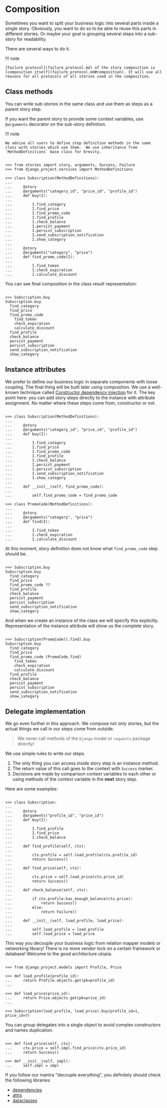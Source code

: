 # Composition

Sometimes you want to split your business logic into several parts
inside a single story. Obviously, you want to do so to be able to reuse
this parts in different stories. Or maybe your goal is grouping several
steps into a sub-story for readability.

There are several ways to do it.

!!! note

    [Failure protocol](failure_protocol.md) of the story composition is
    [composition itself](failure_protocol.md#composition). It will use all
    reasons for all protocols of all stories used in the composition.

## Class methods

You can write sub-stories in the same class and use them as steps as a
parent story step.

If you want the parent story to provide some context variables, use
`@arguments` decorator on the sub-story definition.

!!! note

    We advise all users to define step definition methods in the same
    class with stories which use them.  We use inheritance from
    `MethodDefinitions` base class for brevity.

```pycon

>>> from stories import story, arguments, Success, Failure
>>> from django_project.services import MethodDefinitions

>>> class Subscription(MethodDefinitions):
...
...     @story
...     @arguments("category_id", "price_id", "profile_id")
...     def buy(I):
...
...         I.find_category
...         I.find_price
...         I.find_promo_code
...         I.find_profile
...         I.check_balance
...         I.persist_payment
...         I.persist_subscription
...         I.send_subscription_notification
...         I.show_category
...
...     @story
...     @arguments("category", "price")
...     def find_promo_code(I):
...
...         I.find_token
...         I.check_expiration
...         I.calculate_discount

```

You can see final composition in the class result representation:

```pycon

>>> Subscription.buy
Subscription.buy
  find_category
  find_price
  find_promo_code
    find_token
    check_expiration
    calculate_discount
  find_profile
  check_balance
  persist_payment
  persist_subscription
  send_subscription_notification
  show_category

```

## Instance attributes

We prefer to define our business logic in separate components with loose
coupling. The final thing will be built later using composition. We use
a well-known technique called [Constructor dependency
injection](https://en.wikipedia.org/wiki/Dependency_injection#Constructor_injection)
for it. The key point here: you can add story steps directly to the
instance with attribute assignment. No matter where these steps come
from, constructor or not.

```pycon

>>> class Subscription(MethodDefinitions):
...
...     @story
...     @arguments("category_id", "price_id", "profile_id")
...     def buy(I):
...
...         I.find_category
...         I.find_price
...         I.find_promo_code
...         I.find_profile
...         I.check_balance
...         I.persist_payment
...         I.persist_subscription
...         I.send_subscription_notification
...         I.show_category
...
...     def __init__(self, find_promo_code):
...
...         self.find_promo_code = find_promo_code

>>> class PromoCode(MethodDefinitions):
...
...     @story
...     @arguments("category", "price")
...     def find(I):
...
...         I.find_token
...         I.check_expiration
...         I.calculate_discount

```

At this moment, story definition does not know what `find_promo_code`
step should be.

```pycon

>>> Subscription.buy
Subscription.buy
  find_category
  find_price
  find_promo_code ??
  find_profile
  check_balance
  persist_payment
  persist_subscription
  send_subscription_notification
  show_category

```

And when we create an instance of the class we will specify this
explicitly. Representation of the instance attribute will show us the
complete story.

```pycon

>>> Subscription(PromoCode().find).buy
Subscription.buy
  find_category
  find_price
  find_promo_code (PromoCode.find)
    find_token
    check_expiration
    calculate_discount
  find_profile
  check_balance
  persist_payment
  persist_subscription
  send_subscription_notification
  show_category

```

## Delegate implementation

We go even further in this approach. We compose not only stories, but
the actual things we call in our steps come from outside.

> We never call methods of the `Django` model or `requests` package
> directly!

We use simple rules to write our steps.

1. The only thing you can access inside story step is an instance
   method.
2. The return value of this call goes to the context with `Success`
   marker.
3. Decisions are made by comparison context variables to each other or
   using methods of the context variable in the **next** story step.

Here are some examples:

```pycon

>>> class Subscription:
...
...     @story
...     @arguments("profile_id", "price_id")
...     def buy(I):
...
...         I.find_profile
...         I.find_price
...         I.check_balance
...
...     def find_profile(self, ctx):
...
...         ctx.profile = self.load_profile(ctx.profile_id)
...         return Success()
...
...     def find_price(self, ctx):
...
...         ctx.price = self.load_price(ctx.price_id)
...         return Success()
...
...     def check_balance(self, ctx):
...
...         if ctx.profile.has_enough_balance(ctx.price):
...             return Success()
...         else:
...             return Failure()
...
...     def __init__(self, load_profile, load_price):
...
...         self.load_profile = load_profile
...         self.load_price = load_price

```

This way you decouple your business logic from relation mapper models or
networking library! There is no more vendor lock on a certain framework
or database! Welcome to the good architecture utopia.

```pycon

>>> from django_project.models import Profile, Price

>>> def load_profile(profile_id):
...     return Profile.objects.get(pk=profile_id)
...

>>> def load_price(price_id):
...     return Price.objects.get(pk=price_id)
...

>>> Subscription(load_profile, load_price).buy(profile_id=1, price_id=7)

```

You can group delegates into a single object to avoid complex
constructors and names duplication.

```pycon

>>> def find_price(self, ctx):
...     ctx.price = self.impl.find_price(ctx.price_id)
...     return Success()

>>> def __init__(self, impl):
...     self.impl = impl

```

If you follow our mantra "decouple everything", you definitely should
check the following libraries:

- [dependencies](https://dependencies.readthedocs.io/)
- [attrs](https://www.attrs.org/)
- [dataclasses](https://docs.python.org/3/library/dataclasses.html)
